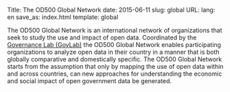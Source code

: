 Title: The OD500 Global Network
date: 2015-06-11
slug: global
URL:
lang: en
save_as: index.html
template: global

The OD500 Global Network is an international network of organizations that seek
to study the use and impact of open data. Coordinated by the [Governance Lab
(GovLab)](http://thegovlab.org/) the OD500 Global Network enables participating
organizations to analyze open data in their country in a manner that is both
globally comparative and domestically specific. The OD500 Global Network starts
from the assumption that only by mapping the use of open data within and across
countries, can new approaches for understanding the economic and social impact
of open government data be generated.

